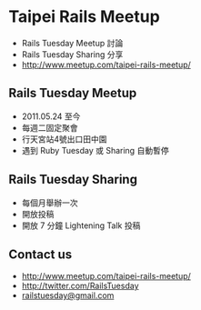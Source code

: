 # Taipei Rails Meetup

* Rails Tuesday Meetup 討論
* Rails Tuesday Sharing 分享
* http://www.meetup.com/taipei-rails-meetup/

## Rails Tuesday Meetup

* 2011.05.24 至今
* 每週二固定聚會
* 行天宮站4號出口田中園
* 遇到 Ruby Tuesday 或 Sharing 自動暫停

## Rails Tuesday Sharing

* 每個月舉辦一次
* 開放投稿
* 開放 7 分鐘 Lightening Talk 投稿

## Contact us

* http://www.meetup.com/taipei-rails-meetup/
* http://twitter.com/RailsTuesday
* railstuesday@gmail.com